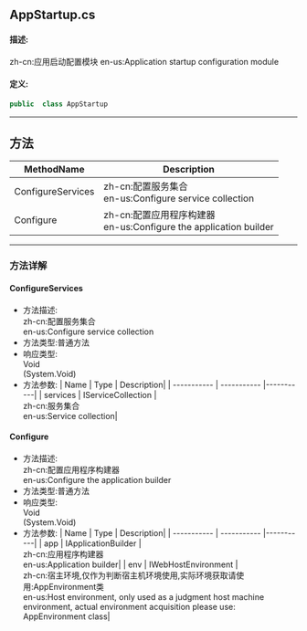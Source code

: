 ## AppStartup.cs 


#### 描述:


zh-cn:应用启动配置模块
en-us:Application startup configuration module


#### 定义: 
``` csharp
public  class AppStartup
```
---
## 方法 
| MethodName      | Description | 
| ----------- | ----------- |
| ConfigureServices | zh-cn:配置服务集合<br>en-us:Configure service collection |
| Configure | zh-cn:配置应用程序构建器<br>en-us:Configure the application builder |
---
### 方法详解 
####  ConfigureServices
* 方法描述:<br> zh-cn:配置服务集合<br>en-us:Configure service collection
* 方法类型:普通方法
* 响应类型:<br> Void <br> (System.Void)
* 方法参数:
| Name      | Type | Description|
| ----------- | ----------- |-----------|
| services | IServiceCollection |<br> zh-cn:服务集合<br>en-us:Service collection|
####  Configure
* 方法描述:<br> zh-cn:配置应用程序构建器<br>en-us:Configure the application builder
* 方法类型:普通方法
* 响应类型:<br> Void <br> (System.Void)
* 方法参数:
| Name      | Type | Description|
| ----------- | ----------- |-----------|
| app | IApplicationBuilder |<br> zh-cn:应用程序构建器<br>en-us:Application builder|
| env | IWebHostEnvironment |<br> zh-cn:宿主环境,仅作为判断宿主机环境使用,实际环境获取请使用:AppEnvironment类<br>en-us:Host environment, only used as a judgment host machine environment, actual environment acquisition please use: AppEnvironment class|
